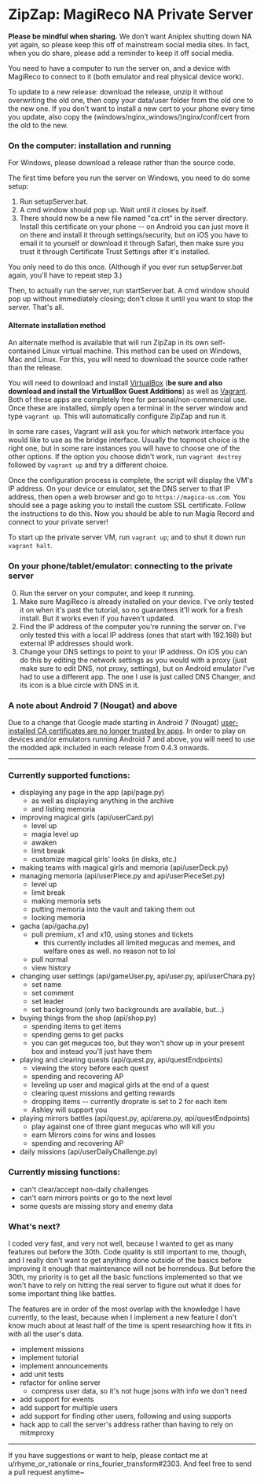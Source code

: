 # ZipZap: MagiReco NA Private Server

**Please be mindful when sharing.** We don’t want Aniplex shutting down NA yet again, so please keep this off of
mainstream social media sites. In fact, when you do share, please add a reminder to keep it off social media.

You need to have a computer to run the server on, and a device with MagiReco to connect to it (both emulator and real 
physical device work).

To update to a new release: download the release, unzip it without overwriting the old one, then copy your data/user
folder from the old one to the new one. If you don't want to install a new cert to your phone every time you update, also 
copy the (windows/nginx_windows/)nginx/conf/cert from the old to the new.

### On the computer: installation and running

For Windows, please download a release rather than the source code.

The first time before you run the server on Windows, you need to do some setup:
1. Run setupServer.bat.
2. A cmd window should pop up. Wait until it closes by itself.
3. There should now be a new file named "ca.crt" in the server directory. Install this certificate on your phone -- on 
Android you can just move it on there and install it through settings/security, but on iOS you have to email it to 
yourself or download it through Safari, then make sure you trust it through Certificate Trust Settings after it's 
installed.

You only need to do this once. (Although if you ever run setupServer.bat again, you'll have to repeat step 3.)

Then, to actually run the server, run startServer.bat. A cmd window should pop up without immediately closing; don't 
close it until you want to stop the server. That's all.

#### Alternate installation method

An alternate method is available that will run ZipZap in its own self-contained Linux virtual machine. This method can be 
used on Windows, Mac and Linux. For this, you will need to download the source code rather than the release.

You will need to download and install [VirtualBox](https://www.virtualbox.org/) (**be sure and also download and install
the VirtualBox Guest Additions**) as well as [Vagrant](https://www.vagrantup.com/). Both of these apps are completely
free for personal/non-commercial use. Once these are installed, simply open a terminal in the server window and type 
`vagrant up`. This will automatically configure ZipZap and run it.

In some rare cases, Vagrant will ask you for which network interface you would like to use as the bridge interface.
Usually the topmost choice is the right one, but in some rare instances you will have to choose one of the other
options. If the option you choose didn't work, run `vagrant destroy` followed by `vagrant up` and try a different
choice.

Once the configuration process is complete, the script will display the VM's IP address. On your device or emulator,
set the DNS server to that IP address, then open a web browser and go to `https://magica-us.com`. You should see a page
asking you to install the custom SSL certificate. Follow the instructions to do this. Now you should be able to run
Magia Record and connect to your private server!

To start up the private server VM, run `vagrant up`; and to shut it down run `vagrant halt`.

### On your phone/tablet/emulator: connecting to the private server

0. Run the server on your computer, and keep it running.
1. Make sure MagiReco is already installed on your device. I've only tested it on when it's past the tutorial, so no 
guarantees it'll work for a fresh install. But it works even if you haven't updated.
2. Find the IP address of the computer you're running the server on. I've only tested this with a local IP address (ones
that start with 192.168) but external IP addresses should work.
3. Change your DNS settings to point to your IP address. On iOS you can do this by editing the network settings as you
would with a proxy (just make sure to edit DNS, not proxy, settings), but on Android emulator I've had to use a 
different app. The one I use is just called DNS Changer, and its icon is a blue circle with DNS in it.

### A note about Android 7 (Nougat) and above

Due to a change that Google made starting in Android 7 (Nougat)
[user-installed CA certificates are no longer trusted by apps](https://android-developers.googleblog.com/2016/07/changes-to-trusted-certificate.html).
In order to play on devices and/or emulators running Android 7 and above, you will need to use the modded apk included
in each release from 0.4.3 onwards.

---

### Currently supported functions:
- displaying any page in the app (api/page.py)
    + as well as displaying anything in the archive
    + and listing memoria
- improving magical girls (api/userCard.py)
    - level up
    - magia level up
    - awaken
    - limit break
    - customize magical girls' looks (in disks, etc.)
- making teams with magical girls and memoria (api/userDeck.py)
- managing memoria (api/userPiece.py and api/userPieceSet.py)
    - level up
    - limit break
    - making memoria sets
    - putting memoria into the vault and taking them out
    - locking memoria
- gacha (api/gacha.py)
    - pull premium, x1 and x10, using stones and tickets
        - this currently includes all limited megucas and memes, and welfare ones as well. no reason not to lol
    - pull normal
    - view history
- changing user settings (api/gameUser.py, api/user.py, api/userChara.py)
    - set name
    - set comment
    - set leader
    - set background (only two backgrounds are available, but...)
- buying things from the shop (api/shop.py)
    - spending items to get items
    - spending gems to get packs
    - you can get megucas too, but they won't show up in your present box and instead you'll just have them
- playing and clearing quests (api/quest.py, api/questEndpoints)
    - viewing the story before each quest
    - spending and recovering AP
    - leveling up user and magical girls at the end of a quest
    - clearing quest missions and getting rewards
    - dropping items -- currently droprate is set to 2 for each item
    - Ashley will support you
- playing mirrors battles (api/quest.py, api/arena.py, api/questEndpoints)
    - play against one of three giant megucas who will kill you
    - earn Mirrors coins for wins and losses
    - spending and recovering AP
- daily missions (api/userDailyChallenge.py)

### Currently missing functions:
- can't clear/accept non-daily challenges
- can't earn mirrors points or go to the next level
- some quests are missing story and enemy data

### What's next?
I coded very fast, and very not well, because I wanted to get as many features out before the 30th. Code quality is still
important to me, though, and I really don't want to get anything done outside of the basics before improving it enough
that maintenance will not be horrendous. But before the 30th, my priority is to get all the basic functions implemented
so that we won't have to rely on hitting the real server to figure out what it does for some important thing like 
battles.

The features are in order of the most overlap with the knowledge I have currently, to the least, because when I 
implement a new feature I don't know much about at least half of the time is spent researching how it fits in with all 
the user's data.

- implement missions
- implement tutorial 
- implement announcements
- add unit tests
- refactor for online server
    - compress user data, so it's not huge jsons with info we don't need
- add support for events
- add support for multiple users
- add support for finding other users, following and using supports
- hack app to call the server's address rather than having to rely on mitmproxy

----
If you have suggestions or want to help, please contact me at
u/rhyme_or_rationale or rins_fourier_transform#2303. And feel free to send a pull request 
anytime~
